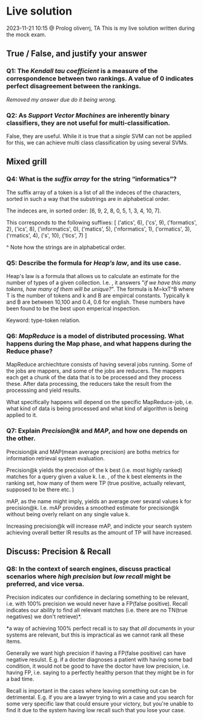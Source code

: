 # Live solution

2023-11-21 10:15 @ Prolog
oliverrj, TA
This is my live solution written during the mock exam.

## True / False, and justify your answer

### Q1: The _Kendall tau coefficient_ is a measure of the correspondence between two rankings. A value of 0 indicates perfect disagreement between the rankings.

_Removed my answer due do it being wrong._

### Q2: As _Support Vector Machines_ are inherently binary classifiers, they are not useful for multi-classification.

False, they are useful. While it is true that a _single_ SVM can not be applied for this, we can achieve multi class classification by using several SVMs.

## Mixed grill

### Q4: What is the _suffix array_ for the string “informatics”?

The suffix array of a token is a list of all the indeces of the characters, sorted in such a way that the substrings are in alphabetical order.

The indeces are, in sorted order: [6, 9, 2, 8, 0, 5, 1, 3, 4, 10, 7].

This corresponds to the following suffixes:
[
('atics', 6),
('cs', 9),
('formatics', 2),
('ics', 8), ('informatics', 0),
('matics', 5),
('nformatics', 1),
('ormatics', 3),
('rmatics', 4),
('s', 10),
('tics', 7)
]

^ Note how the strings are in alphabetical order.

### Q5: Describe the formula for _Heap’s law_, and its use case.

Heap's law is a formula that allows us to calculate an estimate for the number of types of a given collection. I.e. , it answers "_if we have this many tokens, how many of them will be unique?_". The formula is M=kxT^B where T is the number of tokens and k and B are empircal constants.
Typically k and B are between 10,100 and 0.4, 0.6 for english. These numbers have been found to be the best upon emperical inspection.

Keyword: type-token relation.

### Q6: _MapReduce_ is a model of distributed processing. What happens during the Map phase, and what happens during the Reduce phase?

MapReduce archiechture consists of having several jobs running. Some of the jobs are mappers, and some of the jobs are reducers. The mappers each get a chunk of the data that is to be processed and they process these. After data processing, the reducers take the result from the processsing and yield results.

What specifically happens will depend on the specific MapReduce-job, i.e. what kind of data is being processed and what kind of algorithm is being applied to it.

### Q7: Explain _Precision@k_ and _MAP_, and how one depends on the other.

Precision@k and MAP(mean average precision) are boths metrics for information retrieval system evaluation.

Precision@k yields the precision of the k best (i.e. most highly ranked) matches for a query given a value k. I.e. , of the k best elements in the ranking set, how many of them were TP (true positive, actually relevant, supposed to be there etc. )

mAP, as the name might imply, yields an average over sevaral values k for precision@k. I.e. mAP provides a smoothed estimate for precision@k without being overly reliant on any single value k.

Increasing precision@k will increase mAP, and indicte your search system achieving overall better IR results as the amount of TP will have increased.

## Discuss: Precision & Recall

### Q8: In the context of search engines, discuss practical scenarios where _high precision_ but _low recall_ might be preferred, and vice versa.

Precision indicates our confidence in declaring something to be relevant, i.e. with 100% precision we would never have a FP(false positive).
Recall indicates our ability to find all relevant matches (i.e. there are no TN(true negatives) we don't retrieve)\*.

\*a way of achieving 100% perfect recall is to say that _all documents_ in your systems are relevant, but this is impractical as we cannot rank all these items.

Generally we want high precision if having a FP(false positive) can have negative resulst. E.g. if a docter diagnoses a patient with having some bad condition, it would not be good to have the doctor have low precision, i.e. having FP, i.e. saying to a perfectly healthy person that they might be in for a bad time.

Recall is important in the cases where leaving something out can be detrimental. E.g. if you are a lawyer trying to win a case and you search for some very specific law that could ensure your victory, but you're unable to find it due to the system having low recall such that you lose your case.
